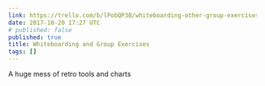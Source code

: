 ```yaml
---
link: https://trello.com/b/lPobQP3B/whiteboarding-other-group-exercises-thd
date: 2017-10-20 17:27 UTC
# published: false
published: true
title: Whiteboarding and Group Exercises
tags: []
---
```


A huge mess of retro tools and charts

